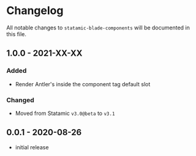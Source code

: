 # Changelog

All notable changes to `statamic-blade-components` will be documented in this file.

## 1.0.0 - 2021-XX-XX

### Added
- Render Antler's inside the component tag default slot

### Changed
- Moved from Statamic `v3.0@beta` to `v3.1`

## 0.0.1 - 2020-08-26

- initial release
